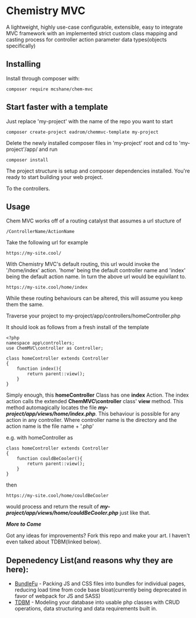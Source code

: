 # Chemistry MVC

A lightweight, highly use-case configurable, 
extensible, easy to integrate MVC framework with 
an implemented strict custom class mapping and casting process for 
controller action parameter data types(objects specifically)

## Installing

Install through composer with:

```
composer require mcshane/chem-mvc
```

## Start faster with a template

Just replace 'my-project' with the name of the repo you want to start

```
composer create-project eadrom/chemmvc-template my-project
```

Delete the newly installed composer files in 'my-project' root and cd to 'my-project'/app/ and run

```
composer install
```

The project structure is setup and composer dependencies installed. 
You're ready to start building your web project.

To the controllers.

## Usage

Chem MVC works off of a routing catalyst that assumes a url stucture of

```
/ControllerName/ActionName
```

Take the following url for example

```
https://my-site.cool/
```

With Chemistry MVC's default routing, this url would invoke the '/home/index' action. 'home' being the default controller name and 'index' being the default action name. In turn the above url would be equivilant to.

```
https://my-site.cool/home/index
```

While these routing behaviours can be altered, this will assume you keep them the same.

Traverse your project to my-project/app/controllers/homeController.php

It should look as follows from a fresh install of the template

```
<?php 
namespace app\controllers;
use ChemMVC\controller as Controller;

class homeController extends Controller
{
    function index(){
        return parent::view();
    }
}
```

Simply enough, this **homeController** Class has one **index** Action.  The index action calls the extended **ChemMVC\controller** class' **view** method. This method automagically locates the file ***my-project/app/views/home/index.php***.  This behaviour is possible for any action in any controller. Where controller name is the directory and the action name is the file name + '.php'

e.g. with homeController as
```
class homeController extends Controller
{
    function couldBeCooler(){
        return parent::view();
    }
}
```
then
```
https://my-site.cool/home/couldBeCooler
```
would process and return the result of ***my-project/app/views/home/couldBeCooler.php*** just like that.


***More to Come***

Got any ideas for improvements? Fork this repo and make your art.
I haven't even talked about TDBM(linked below). 

## Depenedency List(and reasons why they are here):
* [BundleFu](https://github.com/dotsunited/BundleFu) - Packing JS and CSS files into bundles for individual pages, reducing load time from code base bloat(currently being deprecated in favor of webpack for JS and SASS)
* [TDBM](https://github.com/thecodingmachine/tdbm) - Modeling your database into usable php classes with CRUD operations, data structuring and data requirements built in.

